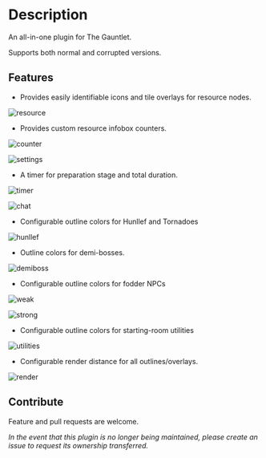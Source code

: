 # Description

An all-in-one plugin for The Gauntlet.

Supports both normal and corrupted versions.

## Features

* Provides easily identifiable icons and tile overlays for resource nodes.

![resource](/images/resource.png)

* Provides custom resource infobox counters.

![counter](/images/counter.png)

![settings](/images/settings.png)

* A timer for preparation stage and total duration.

![timer](/images/timer.png)

![chat](/images/chat.png)

* Configurable outline colors for Hunllef and Tornadoes

![hunllef](/images/hunllef.png)

* Outline colors for demi-bosses.

![demiboss](/images/demiboss.png)

* Configurable outline colors for fodder NPCs

![weak](/images/weak.png)

![strong](/images/strong.png)

* Configurable outline colors for starting-room utilities

![utilities](/images/utilities.png)

* Configurable render distance for all outlines/overlays.

![render](/images/render.png)

## Contribute

Feature and pull requests are welcome.

*In the event that this plugin is no longer being maintained, please create an issue to request its ownership transferred.*
